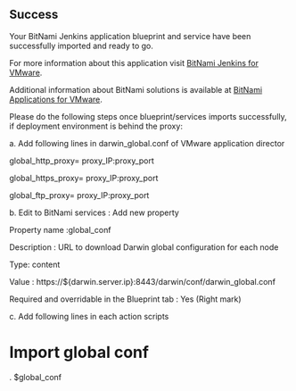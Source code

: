 [BitNami Applications for VMware]: http://bitnami.org/vmware "BitNami Applications for VMware"
[BitNami Jenkins for VMware]: http://bitnami.org/vmware/jenkins "BitNami Jenkins for VMware"


## Success
Your BitNami Jenkins application blueprint and service have been successfully imported and ready to go.

For more information about this application visit [BitNami Jenkins for VMware].

Additional information about BitNami solutions is available at [BitNami Applications for VMware].

Please do the following steps once blueprint/services imports successfully, if deployment environment is behind the proxy:

a. Add following lines in darwin_global.conf of VMware application director

global_http_proxy= proxy_IP:proxy_port

global_https_proxy= proxy_IP:proxy_port

global_ftp_proxy= proxy_IP:proxy_port

b. Edit to BitNami services : Add new property

Property name :global_conf

Description : URL to download Darwin global configuration for each node

Type: content

Value : https://${darwin.server.ip}:8443/darwin/conf/darwin_global.conf

Required and overridable in the Blueprint tab : Yes (Right mark)

c. Add following lines in each action scripts

  # Import global conf

  . $global_conf
